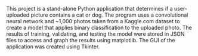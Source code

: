 This project is a stand-alone Python application that determines if a user-uploaded picture contains a cat or dog. The program uses a convolutional neural network and ~1,000 photos taken from a Kaggle.com dataset to create a model that applies binary classification to the uploaded photo. The results of training, validating, and testing the model were stored in JSON files to access and graph the results using matplotlib. The GUI of the application was created using Tkinter.
